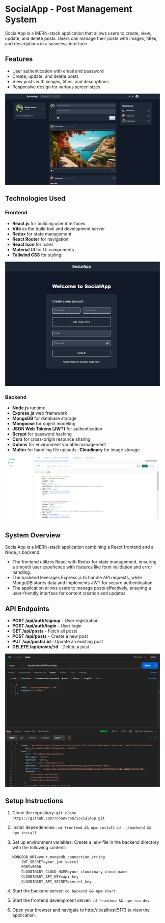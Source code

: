 # SocialApp - Post Management System

SocialApp is a MERN-stack application that allows users to create, view, update, and delete posts. Users can manage their posts with images, titles, and descriptions in a seamless interface.

## Features

- User authentication with email and password
- Create, update, and delete posts
- View posts with images, titles, and descriptions
- Responsive design for various screen sizes

<p align="center"> 
<img src="./frontend/src/assets/ui.png" alt="UI Layout"> 
</p>

## Technologies Used

### Frontend
- **React.js** for building user interfaces
- **Vite** as the build tool and development server
- **Redux** for state management
- **React Router** for navigation
- **React Icon** for icons
- **Material UI** for UI components
- **Tailwind CSS** for styling

<p align="center"> 
<img src="./frontend/src/assets/signup.png" alt="Signup image"> 
</p>

### Backend
- **Node.js** runtime
- **Express.js** web framework
- **MongoDB** for database storage
- **Mongoose** for object modeling
- **JSON Web Tokens (JWT)** for authentication
- **Bcrypt** for password hashing
- **Cors** for cross-origin resource sharing
- **Dotenv** for environment variable management
- **Multer** for handling file uploads
-**Cloudinary** for image storage

<p align="center"> 
<img src="./frontend/src/assets/mongodb.png" alt="MongoDB image"> 
</p>

## System Overview

SocialApp is a MERN-stack application combining a React frontend and a Node.js backend:

- The frontend utilizes React with Redux for state management, ensuring a smooth user experience with features like form validation and error handling.
- The backend leverages Express.js to handle API requests, while MongoDB stores data and implements JWT for secure authentication.
- The application allows users to manage posts effectively, ensuring a user-friendly interface for content creation and updates.

## API Endpoints

- **POST /api/auth/signup** - User registration
- **POST /api/auth/login** - User login
- **GET /api/posts** - Fetch all posts
- **POST /api/posts** - Create a new post
- **PUT /api/posts/:id** - Update an existing post
- **DELETE /api/posts/:id** - Delete a post

<p align="center"> 
<img src="./frontend/src/assets/postman.png" alt="Postman image"> 
</p>

## Setup Instructions

1. Clone the repository: 
   ```git clone https://github.com/rohanvron/SocialApp.git```

2. Install dependencies::
   ```cd frontend && npm install```
   ```cd ../backend && npm install```

3. Set up environment variables: Create a .env file in the backend directory with the following content:
    ```
    MONGODB_URI=your_mongodb_connection_string
        JWT_SECRET=your_jwt_secret
        PORT=5000
        CLOUDINARY_CLOUD_NAME=your_cloudinary_cloud_name
        CLOUDINARY_API_KEY=api_key
        CLOUDINARY_API_SECRET=secret_key
    ```

4. Start the backend server:
   ```cd backend && npm start```

5. Start the frontend development server:
    ```cd frontend && npm run dev```

6. Open your browser and navigate to http://localhost:5173 to view the application.


